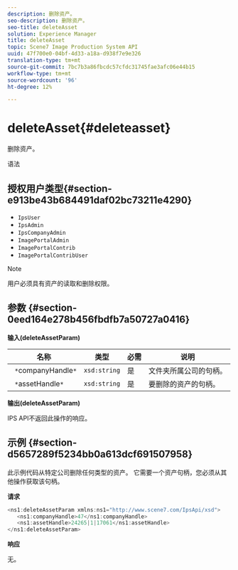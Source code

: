 ```yaml
---
description: 删除资产。
seo-description: 删除资产。
seo-title: deleteAsset
solution: Experience Manager
title: deleteAsset
topic: Scene7 Image Production System API
uuid: 47f700e0-04bf-4d33-a18a-d938f7e9e326
translation-type: tm+mt
source-git-commit: 7bc7b3a86fbcdc57cfdc31745fae3afc06e44b15
workflow-type: tm+mt
source-wordcount: '96'
ht-degree: 12%

---
```



# deleteAsset{#deleteasset}

删除资产。

语法

## 授权用户类型{#section-e913be43b684491daf02bc73211e4290}

* `IpsUser`
* `IpsAdmin`
* `IpsCompanyAdmin`
* `ImagePortalAdmin`
* `ImagePortalContrib`
* `ImagePortalContribUser`

>[!NOTE]
>
>用户必须具有资产的读取和删除权限。

## 参数 {#section-0eed164e278b456fbdfb7a50727a0416}

**输入(deleteAssetParam)**

| 名称 | 类型 | 必需 | 说明 |
|---|---|---|---|
| ` *`companyHandle`*` | `xsd:string` | 是 | 文件夹所属公司的句柄。 |
| ` *`assetHandle`*` | `xsd:string` | 是 | 要删除的资产的句柄。 |

**输出(deleteAssetParam)**

IPS API不返回此操作的响应。

## 示例 {#section-d5657289f5234bb0a613dcf691507958}

此示例代码从特定公司删除任何类型的资产。 它需要一个资产句柄，您必须从其他操作获取该句柄。

**请求**

```java
<ns1:deleteAssetParam xmlns:ns1="http://www.scene7.com/IpsApi/xsd">
   <ns1:companyHandle>47</ns1:companyHandle>
   <ns1:assetHandle>24265|1|17061</ns1:assetHandle>
</ns1:deleteAssetParam>
```

**响应**

无。
